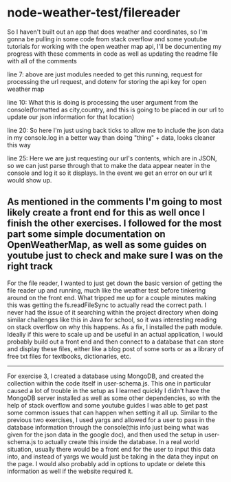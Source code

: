 # node-weather-test/filereader
So I haven't built out an app that does weather and coordinates, so I'm gonna be pulling in some code from stack overflow and some youtube tutorials for working with the open weather map api, I'll be documenting my progress with these comments in code
as well as updating the readme file with all of the comments

line 7: above are just modules needed to get this running, request for processing the url request, and dotenv for storing the api key for open weather map

line 10: What this is doing is processing the user argument from the console(formatted as city,country, and this is going to be placed in our url to update our json information for that location)

line 20: So here I'm just using back ticks to allow me to include the json data in my console.log in a better way than doing "thing" + data, looks cleaner this way

line 25: Here we are just requesting our url's contents, which are in JSON, so we can just parse through that to make the data appear neater in the console and log it so it displays. In the event we get an error on our url it would show up.

As mentioned in the comments I'm going to most likely create a front end for this as well once I finish the other exercises. I followed for the most part some simple documentation on OpenWeatherMap,
as well as some guides on youtube just to check and make sure I was on the right track
-----
For the file reader, I wanted to just get down the basic version of getting the file reader up and running, much like the weather test before tinkering around on the front end. What tripped me up for a couple minutes making this was getting the fs.readFileSync to actually read the correct path. I never had the issue of it searching within the project directory when doing similar challenges like this in Java for school, so it was interesting reading on stack overflow on why this happens. As a fix, I installed the path module. Ideally if this were to scale up and be useful in an actual application, I would probably build out a front end and then connect to a database that can store and display these files, either like a blog post of some sorts or as a library of free txt files for textbooks, dictionaries, etc.

-----
For exercise 3, I created a database using MongoDB, and created the collection within the code itself in user-schema.js. This one in particular caused a lot of trouble in the setup as I learned quickly I didn't have the MongoDB server installed as well as some other dependencies, so with the help of stack overflow and some youtube guides I was able to get past some common issues that can happen when setting it all up. Similar to the previous two exercises, I used yargs and allowed for a user to pass in the database information through the console(this info just being what was given for the json data in the google doc), and then used the setup in user-schema.js to actually create this inside the database. In a real world situation, usually there would be a front end for the user to input this data into, and instead of yargs we would just be taking in the data they input on the page. I would also probably add in options to update or delete this information as well if the website required it. 
